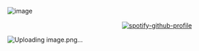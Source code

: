 ![image](https://github.com/user-attachments/assets/b13e2fda-5ca8-4b33-a771-8ce2d82a9efd)

ㅤㅤㅤㅤㅤㅤㅤㅤㅤㅤㅤㅤㅤㅤㅤㅤㅤㅤㅤㅤ[![spotify-github-profile](https://spotify-github-profile.kittinanx.com/api/view?uid=31xeib7fgevwhwqt2v4k6bssxhqa&cover_image=true&theme=default&show_offline=false&background_color=293a7f&interchange=false&bar_color=77c0bf&bar_color_cover=false)](https://github.com/kittinan/spotify-github-profile)

![Uploading image.png…]()

